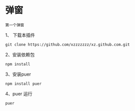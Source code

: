 # 弹窗

```
第一个弹窗
```
1、 下载本插件

```
git clone https://github.com/xzzzzzzz/xz.github.com.git 
```

2、安装依赖包

```
npm install 
```

3、安装puer

```
npm install puer
```

4、puer 运行

```
puer
```